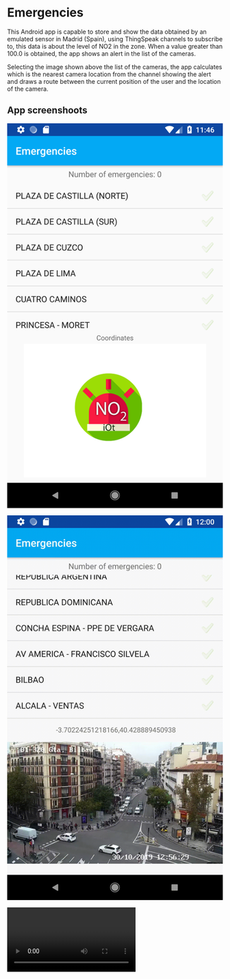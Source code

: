 # Emergencies
This Android app is capable to store and show the data obtained by an emulated sensor in Madrid (Spain), using ThingSpeak channels to subscribe to, this data is about the level of NO2 in the zone. When a value greater than 100.0 is obtained, the app shows an alert in the list of the cameras.

Selecting the image shown above the list of the cameras, the app calculates which is the nearest camera location from the channel showing the alert and draws a route between the current position of the user and the location of the camera.

## App screenshoots

![Screenshot initial view](visuals/Screenshot_1572435991.png)

![When a message arrives video](visuals/WhenAMessageArrive.gif)

![When clic on a camera](visuals/clickOnCameraName.webm)
